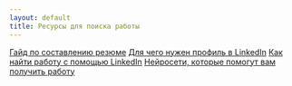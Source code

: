 ```yaml
---
layout: default
title: Ресурсы для поиска работы
---
```

<a href="/extra_material/resume_guide/">Гайд по составлению резюме</a>
<a href="/extra_material/linkedin_1/">Для чего нужен профиль в LinkedIn</a>
<a href="/extra_material/linkedin_2/">Как найти работу с помощью LinkedIn</a>
<a href="/extra_material/neuro_work/">Нейросети, которые помогут вам получить работу</a>
